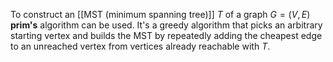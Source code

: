 
To construct an [[MST (minimum spanning tree)]] $T$ of a graph $G = (V, E)$ **prim's** algorithm can be used. It's a greedy algorithm that picks an arbitrary starting vertex and builds the MST by repeatedly adding the cheapest edge to an unreached vertex from vertices already reachable with $T$.

